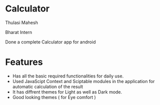 # Calculator

Thulasi Mahesh

Bharat Intern

Done a complete Calculator app for android 

# Features
- Has all the basic required functionalities for daily use.
- Used JavaScipt Context and Sciptable modules in the application for automatic calculation of the result
- It has diffrent themes for Light as well as Dark mode.
- Good looking themes ( for Eye comfort )

